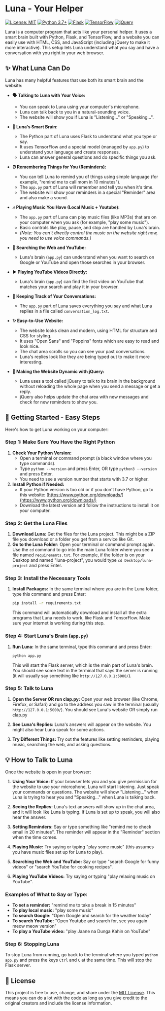 # Luna - Your Helper

[![License: MIT](https://img.shields.io/badge/License-MIT-yellow.svg)](https://opensource.org/licenses/MIT)
[![Python 3.7+](https://img.shields.io/badge/python-3.7+-blue.svg)](https://www.python.org/downloads/)
[![Flask](https://img.shields.io/badge/Flask-%23000.svg?style=for-the-badge&logo=flask&logoColor=white)](https://flask.palletsprojects.com/)
[![TensorFlow](https://img.shields.io/badge/TensorFlow-%23FF6F00.svg?style=for-the-badge&logo=tensorflow&logoColor=white)](https://www.tensorflow.org/)
[![jQuery](https://img.shields.io/badge/jQuery-%230769AD.svg?style=for-the-badge&logo=jquery&logoColor=white)](https://jquery.com/)

Luna is a computer program that acts like your personal helper. It uses a smart brain built with Python, Flask, and TensorFlow, and a website you can easily use with HTML, CSS, and JavaScript (including jQuery to make it more interactive). This setup lets Luna understand what you say and have a conversation with you right in your web browser.

## ✨ What Luna Can Do

Luna has many helpful features that use both its smart brain and the website:

  * **🗣️ Talking to Luna with Your Voice:**
      * You can speak to Luna using your computer's microphone.
      * Luna can talk back to you in a natural-sounding voice.
      * The website will show you if Luna is "Listening..." or "Speaking...".
 
  * **🧠 Luna's Smart Brain:**
      * The Python part of Luna uses Flask to understand what you type or say.
      * It uses TensorFlow and a special model (managed by `app.py`) to understand your language and create responses.
      * Luna can answer general questions and do specific things you ask.
  * **⏰ Remembering Things for You (Reminders):**
      * You can tell Luna to remind you of things using simple language (for example, "remind me to call mom in 10 minutes").
      * The `app.py` part of Luna will remember and tell you when it's time.
      * The website will show your reminders in a special "Reminder" area and also make a sound.
  * **🎶 Playing Music You Have (Local Music + Youtube):**
      * The `app.py` part of Luna can play music files (like MP3s) that are on your computer when you ask (for example, "play some music").
      * Basic controls like play, pause, and stop are handled by Luna's brain.
      * *(Note: You can't directly control the music on the website right now, you need to use voice commands.)*
  * **🔎 Searching the Web and YouTube:**
      * Luna's brain (`app.py`) can understand when you want to search on Google or YouTube and open those searches in your browser.
  * **▶️ Playing YouTube Videos Directly:**
      * Luna's brain (`app.py`) can find the first video on YouTube that matches your search and play it in your browser.
  * **📝 Keeping Track of Your Conversations:**
      * The `app.py` part of Luna saves everything you say and what Luna replies in a file called `conversation_log.txt`.
  * **✨ Easy-to-Use Website:**
      * The website looks clean and modern, using HTML for structure and CSS for styling.
      * It uses "Open Sans" and "Poppins" fonts which are easy to read and look nice.
      * The chat area scrolls so you can see your past conversations.
      * Luna's replies look like they are being typed out to make it more interesting.
  * **🚀 Making the Website Dynamic with jQuery:**
      * Luna uses a tool called jQuery to talk to its brain in the background without reloading the whole page when you send a message or get a reply.
      * jQuery also helps update the chat area with new messages and check for new reminders to show you.

## 🚀 Getting Started - Easy Steps

Here's how to get Luna working on your computer:

### Step 1: Make Sure You Have the Right Python

1.  **Check Your Python Version:**
      * Open a terminal or command prompt (a black window where you type commands).
      * Type `python --version` and press Enter, OR type `python3 --version` and press Enter.
      * You need to see a version number that starts with 3.7 or higher.
2.  **Install Python if Needed:**
      * If your Python version is too old or if you don't have Python, go to this website: [https://www.python.org/downloads/](https://www.python.org/downloads/)
      * Download the latest version and follow the instructions to install it on your computer.

### Step 2: Get the Luna Files

1.  **Download Luna:** Get the files for the Luna project. This might be a ZIP file you download or a folder you get from a service like Git.
2.  **Go to the Luna Folder:** Open your terminal or command prompt again. Use the `cd` command to go into the main Luna folder where you see a file named `requirements.txt`. For example, if the folder is on your Desktop and named "luna-project", you would type `cd Desktop/luna-project` and press Enter.

### Step 3: Install the Necessary Tools

1.  **Install Packages:** In the same terminal where you are in the Luna folder, type this command and press Enter:
    ```bash
    pip install -r requirements.txt
    ```
    This command will automatically download and install all the extra programs that Luna needs to work, like Flask and TensorFlow. Make sure your internet is working during this step.

### Step 4: Start Luna's Brain (`app.py`)

1.  **Run Luna:** In the same terminal, type this command and press Enter:
    ```bash
    python app.py
    ```
    This will start the Flask server, which is the main part of Luna's brain. You should see some text in the terminal that says the server is running (it will usually say something like `http://127.0.0.1:5000/`).

### Step 5: Talk to Luna

1.  **Open the Server OR run clap.py:** Open your web browser (like Chrome, Firefox, or Safari) and go to the address you saw in the terminal (usually `http://127.0.0.1:5000/`). You should see Luna's website OR simply run clap.py

2.  **See Luna's Replies:** Luna's answers will appear on the website. You might also hear Luna speak for some actions.
3.  **Try Different Things:** Try out the features like setting reminders, playing music, searching the web, and asking questions.

## 💡 How to Talk to Luna

Once the website is open in your browser:

1.  **Using Your Voice:** If your browser lets you and you give permission for the website to use your microphone, Luna will start listening. Just speak your commands or questions. The website will show "Listening..." when Luna is trying to hear you and "Speaking..." when Luna is talking back.

3.  **Seeing the Replies:** Luna's text answers will show up in the chat area, and it will look like Luna is typing. If Luna is set up to speak, you will also hear the answer.
4.  **Setting Reminders:** Say or type something like "remind me to check email in 20 minutes". The reminder will appear in the "Reminder" section when the time comes.
5.  **Playing Music:** Try saying or typing "play some music" (this assumes you have music files set up for Luna to play).
6.  **Searching the Web and YouTube:** Say or type "search Google for funny videos" or "search YouTube for cooking recipes".
7.  **Playing YouTube Videos:** Try saying or typing "play relaxing music on YouTube".

### Examples of What to Say or Type:

  * **To set a reminder:** "remind me to take a break in 15 minutes"
  * **To play local music:** "play some music"
  * **To search Google:** "Open Google and search for the weather today"
  * **To search YouTube:** "Open Youtube and search for, see you again meow meow version"
  * **To play a YouTube video:** "play Jaane na Dunga Kahin on YouTube"

### Step 6: Stopping Luna

To stop Luna from running, go back to the terminal where you typed `python app.py` and press the keys `Ctrl` and `C` at the same time. This will stop the Flask server.

## 📜 License

This project is free to use, change, and share under the [MIT License](https://opensource.org/licenses/MIT). This means you can do a lot with the code as long as you give credit to the original creators and include the license information.

